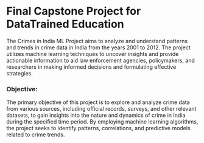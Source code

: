 # Final Capstone Project for DataTrained Education

The Crimes in India ML Project aims to analyze and understand patterns and trends in crime data in India from the years 2001 to 2012. The project utilizes machine learning techniques to uncover insights and provide actionable information to aid law enforcement agencies, policymakers, and researchers in making informed decisions and formulating effective strategies.

### Objective:
The primary objective of this project is to explore and analyze crime data from various sources, including official records, surveys, and other relevant datasets, to gain insights into the nature and dynamics of crime in India during the specified time period. By employing machine learning algorithms, the project seeks to identify patterns, correlations, and predictive models related to crime trends.
